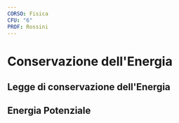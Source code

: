 ```yaml
---
CORSO: Fisica
CFU: "6"
PROF: Rossini
---
```

# Conservazione dell'Energia
## Legge di conservazione dell'Energia
## Energia Potenziale
